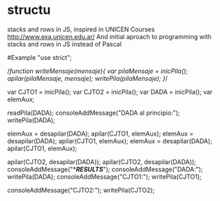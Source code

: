 # structu
stacks and rows in JS, inspired in UNICEN Courses http://www.exa.unicen.edu.ar/
And initial aproach to programming with stacks and rows in JS instead of Pascal


#Example 
"use strict";

/*function writeMensaje(mensaje){
  var pilaMensaje = inicPila();
  apilar(pilaMensaje, mensaje);
  writePila(pilaMensaje);
}*/

var CJTO1 = inicPila();
var CJTO2 = inicPila();
var DADA = inicPila();
var elemAux;

readPila(DADA);
consoleAddMessage("DADA al principio:");
writePila(DADA);

elemAux = desapilar(DADA);
apilar(CJTO1, elemAux);
elemAux = desapilar(DADA);
apilar(CJTO1, elemAux);
elemAux = desapilar(DADA);
apilar(CJTO1, elemAux);

apilar(CJTO2, desapilar(DADA));
apilar(CJTO2, desapilar(DADA));
consoleAddMessage("********RESULTS*******");
consoleAddMessage("DADA:");
writePila(DADA);
consoleAddMessage("CJTO1:");
writePila(CJTO1);

consoleAddMessage("CJTO2:");
writePila(CJTO2);



